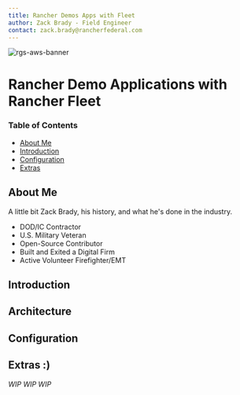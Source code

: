 ```yaml
---
title: Rancher Demos Apps with Fleet
author: Zack Brady - Field Engineer
contact: zack.brady@rancherfederal.com
---
```


![rgs-aws-banner](/images/rgs-banner-rounded.png)

# Rancher Demo Applications with Rancher Fleet

### Table of Contents
* [About Me](#about-me)
* [Introduction](#introduction)
* [Configuration](#configuration)
* [Extras](#extras)

## About Me

A little bit Zack Brady, his history, and what he's done in the industry. 
- DOD/IC Contractor
- U.S. Military Veteran
- Open-Source Contributor
- Built and Exited a Digital Firm
- Active Volunteer Firefighter/EMT


## Introduction



## Architecture


## Configuration


## Extras :)


*WIP WIP WIP*
